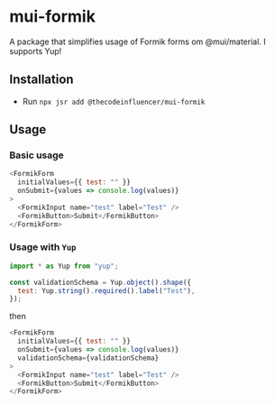 # mui-formik

A package that simplifies usage of Formik forms om @mui/material. I supports Yup!

## Installation

- Run `npx jsr add @thecodeinfluencer/mui-formik`

## Usage

### Basic usage

```javascript
<FormikForm
  initialValues={{ test: "" }}
  onSubmit={values => console.log(values)}
>
  <FormikInput name="test" label="Test" />
  <FormikButton>Submit</FormikButton>
</FormikForm>
```

### Usage with `Yup`

```javascript
import * as Yup from "yup";

const validationSchema = Yup.object().shape({
  test: Yup.string().required().label("Test"),
});
```

then

```javascript
<FormikForm
  initialValues={{ test: "" }}
  onSubmit={values => console.log(values)}
  validationSchema={validationSchema}
>
  <FormikInput name="test" label="Test" />
  <FormikButton>Submit</FormikButton>
</FormikForm>
```
